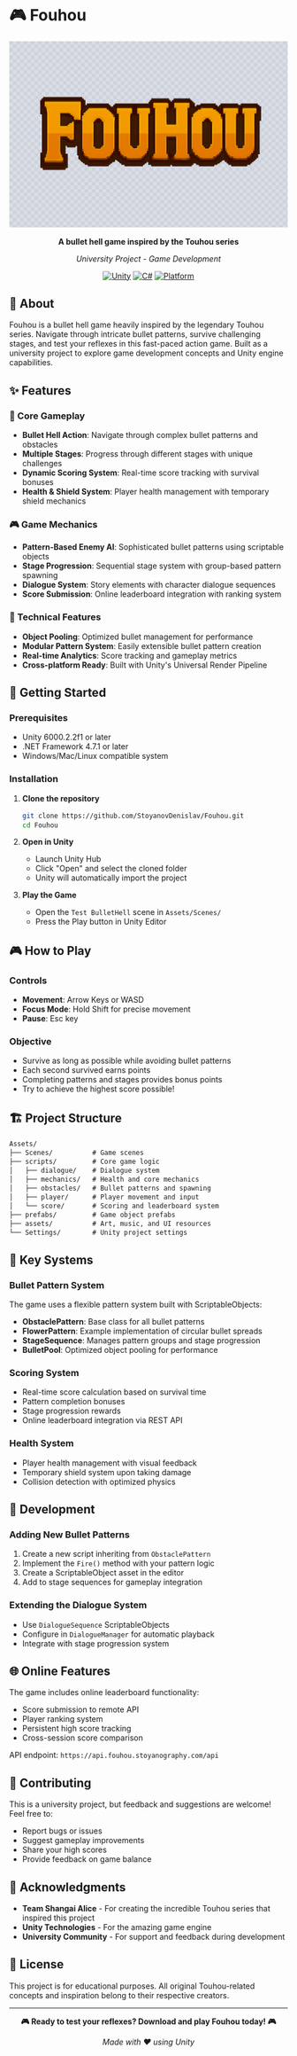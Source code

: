 # 🎮 Fouhou

<div align="center">

![Fouhou Logo](Assets/assets/logo.png)

**A bullet hell game inspired by the Touhou series**

*University Project - Game Development*

[![Unity](https://img.shields.io/badge/Unity-6000.2.2f1-black?style=flat-square&logo=unity)](https://unity3d.com/)
[![C#](https://img.shields.io/badge/C%23-8.0-blue?style=flat-square&logo=c-sharp)](https://docs.microsoft.com/en-us/dotnet/csharp/)
[![Platform](https://img.shields.io/badge/Platform-PC-lightgrey?style=flat-square)](https://github.com/StoyanovDenislav/Fouhou)

</div>

## 🌟 About

Fouhou is a bullet hell game heavily inspired by the legendary Touhou series. Navigate through intricate bullet patterns, survive challenging stages, and test your reflexes in this fast-paced action game. Built as a university project to explore game development concepts and Unity engine capabilities.

## ✨ Features

### 🎯 Core Gameplay
- **Bullet Hell Action**: Navigate through complex bullet patterns and obstacles
- **Multiple Stages**: Progress through different stages with unique challenges
- **Dynamic Scoring System**: Real-time score tracking with survival bonuses
- **Health & Shield System**: Player health management with temporary shield mechanics

### 🎮 Game Mechanics
- **Pattern-Based Enemy AI**: Sophisticated bullet patterns using scriptable objects
- **Stage Progression**: Sequential stage system with group-based pattern spawning
- **Dialogue System**: Story elements with character dialogue sequences
- **Score Submission**: Online leaderboard integration with ranking system

### 🔧 Technical Features
- **Object Pooling**: Optimized bullet management for performance
- **Modular Pattern System**: Easily extensible bullet pattern creation
- **Real-time Analytics**: Score tracking and gameplay metrics
- **Cross-platform Ready**: Built with Unity's Universal Render Pipeline

## 🚀 Getting Started

### Prerequisites
- Unity 6000.2.2f1 or later
- .NET Framework 4.7.1 or later
- Windows/Mac/Linux compatible system

### Installation

1. **Clone the repository**
   ```bash
   git clone https://github.com/StoyanovDenislav/Fouhou.git
   cd Fouhou
   ```

2. **Open in Unity**
   - Launch Unity Hub
   - Click "Open" and select the cloned folder
   - Unity will automatically import the project

3. **Play the Game**
   - Open the `Test BulletHell` scene in `Assets/Scenes/`
   - Press the Play button in Unity Editor

## 🎮 How to Play

### Controls
- **Movement**: Arrow Keys or WASD
- **Focus Mode**: Hold Shift for precise movement
- **Pause**: Esc key

### Objective
- Survive as long as possible while avoiding bullet patterns
- Each second survived earns points
- Completing patterns and stages provides bonus points
- Try to achieve the highest score possible!

## 🏗️ Project Structure

```
Assets/
├── Scenes/          # Game scenes
├── scripts/         # Core game logic
│   ├── dialogue/    # Dialogue system
│   ├── mechanics/   # Health and core mechanics
│   ├── obstacles/   # Bullet patterns and spawning
│   ├── player/      # Player movement and input
│   └── score/       # Scoring and leaderboard system
├── prefabs/         # Game object prefabs
├── assets/          # Art, music, and UI resources
└── Settings/        # Unity project settings
```

## 🎨 Key Systems

### Bullet Pattern System
The game uses a flexible pattern system built with ScriptableObjects:
- **ObstaclePattern**: Base class for all bullet patterns
- **FlowerPattern**: Example implementation of circular bullet spreads
- **StageSequence**: Manages pattern groups and stage progression
- **BulletPool**: Optimized object pooling for performance

### Scoring System
- Real-time score calculation based on survival time
- Pattern completion bonuses
- Stage progression rewards
- Online leaderboard integration via REST API

### Health System
- Player health management with visual feedback
- Temporary shield system upon taking damage
- Collision detection with optimized physics

## 🔧 Development

### Adding New Bullet Patterns
1. Create a new script inheriting from `ObstaclePattern`
2. Implement the `Fire()` method with your pattern logic
3. Create a ScriptableObject asset in the editor
4. Add to stage sequences for gameplay integration

### Extending the Dialogue System
- Use `DialogueSequence` ScriptableObjects
- Configure in `DialogueManager` for automatic playback
- Integrate with stage progression system

## 🌐 Online Features

The game includes online leaderboard functionality:
- Score submission to remote API
- Player ranking system
- Persistent high score tracking
- Cross-session score comparison

API endpoint: `https://api.fouhou.stoyanography.com/api`

## 📝 Contributing

This is a university project, but feedback and suggestions are welcome! Feel free to:
- Report bugs or issues
- Suggest gameplay improvements
- Share your high scores
- Provide feedback on game balance

## 🙏 Acknowledgments

- **Team Shangai Alice** - For creating the incredible Touhou series that inspired this project
- **Unity Technologies** - For the amazing game engine
- **University Community** - For support and feedback during development

## 📄 License

This project is for educational purposes. All original Touhou-related concepts and inspiration belong to their respective creators.

---

<div align="center">

**🎮 Ready to test your reflexes? Download and play Fouhou today! 🎮**

*Made with ❤️ using Unity*

</div>
